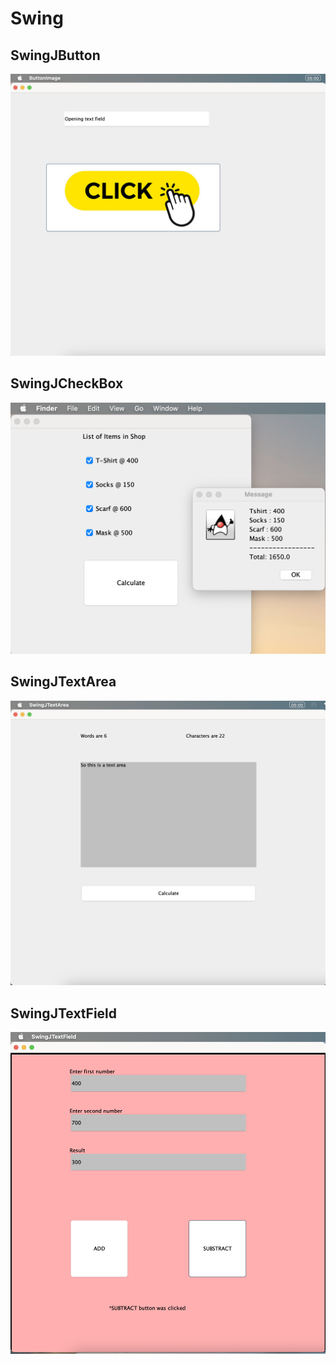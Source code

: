 # Swing

## SwingJButton
![Screenshot](https://github.com/PreetikaPrakash/AdvanceJava/blob/4506f7234c217176c470cd094a0ad6bd86e8b21f/JButton/screenshot/Screenshot%202022-12-09%20at%2015.59.07.png)

## SwingJCheckBox
![Screenshot](https://github.com/PreetikaPrakash/AdvanceJava/blob/8e4583a3237cc2e02ba10c7a77fd66cc6cc3016c/SwingJCheckBox/screenshot/Screenshot%202022-12-10%20at%2003.44.57.png)

## SwingJTextArea
![Screenshot](https://github.com/PreetikaPrakash/AdvanceJava/blob/8134452e1f6e81fef3f5cdaed62e4a12d02ce126/SwingJTextArea/screenshot/Screenshot%202022-12-10%20at%2001.18.54.png)

## SwingJTextField
![Screenshot](https://github.com/PreetikaPrakash/AdvanceJava/blob/d969d206a2bf34637c5fe385ef00d7b6380a6051/SwingJTextField/screenshot/Screenshot%202022-12-10%20at%2000.29.35.png)
